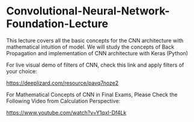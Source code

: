# Convolutional-Neural-Network-Foundation-Lecture
This lecture covers all the basic concepts for the CNN architecture with mathematical intuition of model. We will study the concepts of Back Propagation and implementation of CNN architecture with Keras (Python)

For live visual demo of filters of CNN, check this link and apply filters of your choice:

https://deeplizard.com/resource/pavq7noze2

For Mathematical Concepts of CNN in Final Exams, Please Check the Following Video from Calculation Perspective:

https://www.youtube.com/watch?v=Y1qxI-Df4Lk
